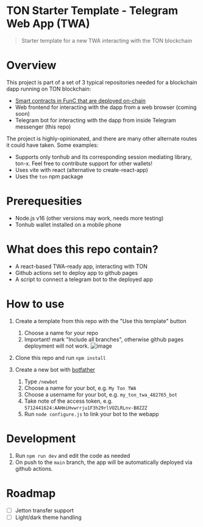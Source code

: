 # TON Starter Template - Telegram Web App (TWA)
> Starter template for a new TWA interacting with the TON blockchain 

# Overview
This project is part of a set of 3 typical repositories needed for a blockchain dapp running on TON blockchain:

* [Smart contracts in FunC that are deployed on-chain](https://github.com/ton-defi-org/tonstarter-contracts)
* Web frontend for interacting with the dapp from a web browser (coming soon)
* Telegram bot for interacting with the dapp from inside Telegram messenger (this repo)

The project is highly-opinionated, and there are many other alternate routes it could have taken. Some examples:
- Supports only tonhub and its corresponding session mediating library, ton-x. Feel free to contribute support for other wallets!
- Uses vite with react (alternative to create-react-app)
- Uses the `ton` npm package

# Prerequesities
* Node.js v16 (other versions may work, needs more testing)
* Tonhub wallet installed on a mobile phone

# What does this repo contain?
* A react-based TWA-ready app, interacting with TON
* Github actions set to deploy app to github pages
* A script to connect a telegram bot to the deployed app

# How to use
1. Create a template from this repo with the "Use this template" button
   1. Choose a name for your repo
   2. Important! mark "Include all branches", otherwise github pages deployment will not work.
   ![image](https://user-images.githubusercontent.com/5641469/191731317-14e742fd-accb-47d4-a794-fad01148a377.png) 

2. Clone this repo and run `npm install`

3. Create a new bot with [botfather](https://t.me/botfather)
   1. Type `/newbot`
   2. Choose a name for your bot, e.g. `My Ton TWA`
   3. Choose a username for your bot, e.g. `my_ton_twa_482765_bot`
   4. Take note of the access token, e.g. `5712441624:AAHmiHvwrrju1F3h29rlVOZLRLnv-B8ZZZ`
   5. Run `node configure.js` to link your bot to the webapp

# Development
1. Run `npm run dev` and edit the code as needed
2. On push to the `main` branch, the app will be automatically deployed via github actions.

# Roadmap
- [ ] Jetton transfer support
- [ ] Light/dark theme handling
